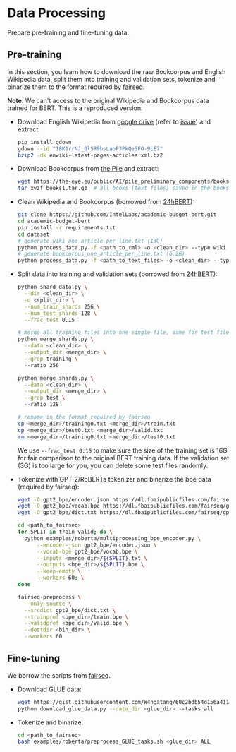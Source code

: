 # Data Processing
Prepare pre-training and fine-tuning data.


## Pre-training
In this section, you learn how to download the raw Bookcorpus and English Wikipedia data, split them into training and 
validation sets, tokenize and binarize them to the format required by [fairseq](https://github.com/facebookresearch/fairseq). 

**Note**: We can't access to the original Wikipedia and Bookcorpus data trained for BERT. This is a reproduced version. 
* Download English Wikipedia from 
  [google drive]( https://drive.google.com/drive/folders/1oQF4diVHNPCclykwdvQJw8n_VIWwV0PT?usp=sharing) 
  (refer to [issue](https://github.com/mlcommons/training/issues/377)) and extract:
  ```bash
  pip install gdown
  gdown --id "18K1rrNJ_0lSR9bsLaoP3PkQeSFO-9LE7"
  bzip2 -dk enwiki-latest-pages-articles.xml.bz2
  ```
* Download Bookcorpus from [the Pile](https://github.com/EleutherAI/the-pile) and extract:
  ```bash
  wget https://the-eye.eu/public/AI/pile_preliminary_components/books1.tar.gz
  tar xvzf books1.tar.gz  # all books (text files) saved in the books1/epubtxt folder
  ```
* Clean Wikipedia and Bookcorpus (borrowed from 
  [24hBERT](https://github.com/IntelLabs/academic-budget-bert/tree/main/dataset#data-processing)):
  ```bash
  git clone https://github.com/IntelLabs/academic-budget-bert.git
  cd academic-budget-bert
  pip install -r requirements.txt
  cd dataset
  # generate wiki_one_article_per_line.txt (13G)
  python process_data.py -f <path_to_xml> -o <clean_dir> --type wiki  
  # generate bookcorpus_one_article_per_line.txt (6.2G)
  python process_data.py -f <path_to_text_files> -o <clean_dir> --type bookcorpus 
  ```
* Split data into training and validation sets (borrowed from 
  [24hBERT](https://github.com/IntelLabs/academic-budget-bert/tree/main/dataset#initial-sharding)):
  ```bash
  python shard_data.py \
    --dir <clean_dir> \
    -o <split_dir> \
    --num_train_shards 256 \
    --num_test_shards 128 \
    --frac_test 0.15
  
  # merge all training files into one single file, same for test files
  python merge_shards.py \
    --data <clean_dir> \
    --output_dir <merge_dir> \
    --grep training \ 
    --ratio 256
  
  python merge_shards.py \
    --data <clean_dir> \
    --output_dir <merge_dir> \
    --grep test \ 
    --ratio 128
  
  # rename in the format required by fairseq
  cp <merge_dir>/training0.txt <merge_dir>/train.txt
  cp <merge_dir>/test0.txt <merge_dir>/valid.txt
  rm <merge_dir>/training0.txt <merge_dir>/test0.txt
  ```
  We use ```--frac_test 0.15``` to make sure the size of the training set is 16G for fair comparison to the 
  original BERT training data. If the validation set (3G) is too large for you, you can delete some test files randomly.
  
  
* Tokenize with GPT-2/RoBERTa tokenizer and binarize the bpe data (required by fairseq):
  ```bash
  wget -O gpt2_bpe/encoder.json https://dl.fbaipublicfiles.com/fairseq/gpt2_bpe/encoder.json
  wget -O gpt2_bpe/vocab.bpe https://dl.fbaipublicfiles.com/fairseq/gpt2_bpe/vocab.bpe
  wget -O gpt2_bpe/dict.txt https://dl.fbaipublicfiles.com/fairseq/gpt2_bpe/dict.txt
  
  cd <path_to_fairseq>
  for SPLIT in train valid; do \
    python examples/roberta/multiprocessing_bpe_encoder.py \
        --encoder-json gpt2_bpe/encoder.json \
        --vocab-bpe gpt2_bpe/vocab.bpe \
        --inputs <merge_dir>/${SPLIT}.txt \
        --outputs <bpe_dir>/${SPLIT}.bpe \
        --keep-empty \
        --workers 60; \
  done
  
  fairseq-preprocess \
    --only-source \
    --srcdict gpt2_bpe/dict.txt \
    --trainpref <bpe_dir>/train.bpe \
    --validpref <bpe_dir>/valid.bpe \
    --destdir <bin_dir> \
    --workers 60
  ```
  
## Fine-tuning
We borrow the scripts from 
[fairseq](https://github.com/facebookresearch/fairseq/blob/main/examples/roberta/README.glue.md).
* Download GLUE data:
  ```bash
  wget https://gist.githubusercontent.com/W4ngatang/60c2bdb54d156a41194446737ce03e2e/raw/17b8dd0d724281ed7c3b2aeeda662b92809aadd5/download_glue_data.py
  python download_glue_data.py --data_dir <glue_dir> --tasks all
  ```
* Tokenize and binarize:
  ```bash
  cd <path_to_fairseq>
  bash examples/roberta/preprocess_GLUE_tasks.sh <glue_dir> ALL
  ```


  
